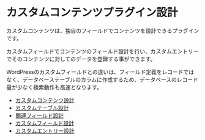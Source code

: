 # カスタムコンテンツプラグイン設計

カスタムコンテンツは、独自のフィールドでコンテンツを設計できるプラグインです。

カスタムフィールドでコンテンツのフィールド設計を行い、カスタムエントリーでそのコンテンツに対してのデータを登録する事ができます。

WordPressのカスタムフィールドとの違いは、フィールド定義をレコードではなく、データベーステーブルのカラムに作成するため、データベースのレコード量が少なく検索動作も高速となります。

- [カスタムコンテンツ設計](./custom_contents/index)
- [カスタムテーブル設計](./custom_tables/index)
- [関連フィールド設計](./custom_tables_custom_fields/index)
- [カスタムフィールド設計](./custom_fields/index)
- [カスタムエントリー設計](./custom_entries/index)

